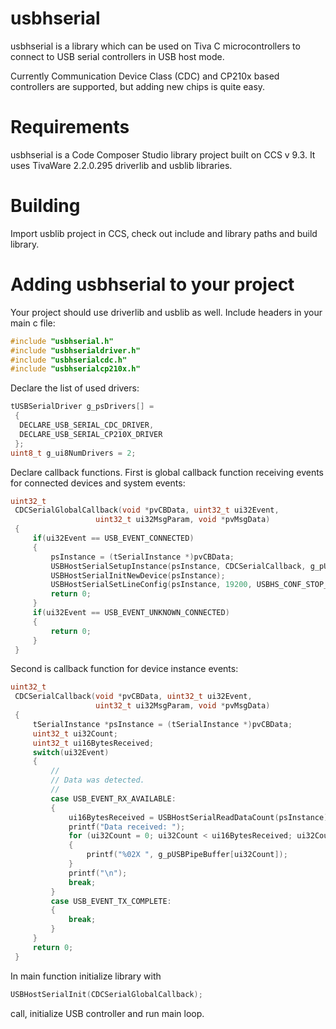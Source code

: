 # usbhserial

usbhserial is a library which can be used on Tiva C microcontrollers to connect to USB serial controllers in USB host mode.

Currently Communication Device Class (CDC) and CP210x based controllers are supported, but adding new chips is quite easy.

# Requirements

usbhserial is a Code Composer Studio library project built on CCS v 9.3. It uses TivaWare 2.2.0.295 driverlib and usblib libraries.

# Building

Import usblib project in CCS, check out include and library paths and build library.

# Adding usbhserial to your project

Your project should use driverlib and usblib as well. Include headers in your main c file:

```c
#include "usbhserial.h"
#include "usbhserialdriver.h"
#include "usbhserialcdc.h"
#include "usbhserialcp210x.h"
```

Declare the list of used drivers:

```c
tUSBSerialDriver g_psDrivers[] =
 {
  DECLARE_USB_SERIAL_CDC_DRIVER,
  DECLARE_USB_SERIAL_CP210X_DRIVER
 };
uint8_t g_ui8NumDrivers = 2;
```

Declare callback functions. First is global callback function receiving events for connected devices and system events:

```c
uint32_t
 CDCSerialGlobalCallback(void *pvCBData, uint32_t ui32Event,
                   uint32_t ui32MsgParam, void *pvMsgData)
 {
     if(ui32Event == USB_EVENT_CONNECTED)
     {
         psInstance = (tSerialInstance *)pvCBData;
         USBHostSerialSetupInstance(psInstance, CDCSerialCallback, g_pUSBPipeBuffer);
         USBHostSerialInitNewDevice(psInstance);
         USBHostSerialSetLineConfig(psInstance, 19200, USBHS_CONF_STOP_1 | USBHS_CONF_PAR_NONE | USBHS_CONF_DATA_8);
         return 0;
     }
     if(ui32Event == USB_EVENT_UNKNOWN_CONNECTED)
     {
         return 0;
     }
 }
```

Second is callback function for device instance events:

```c
uint32_t
 CDCSerialCallback(void *pvCBData, uint32_t ui32Event,
                   uint32_t ui32MsgParam, void *pvMsgData)
 {
     tSerialInstance *psInstance = (tSerialInstance *)pvCBData;
     uint32_t ui32Count;
     uint32_t ui16BytesReceived;
     switch(ui32Event)
     {
         //
         // Data was detected.
         //
         case USB_EVENT_RX_AVAILABLE:
         {
             ui16BytesReceived = USBHostSerialReadDataCount(psInstance);
             printf("Data received: ");
             for (ui32Count = 0; ui32Count < ui16BytesReceived; ui32Count++)
             {
                 printf("%02X ", g_pUSBPipeBuffer[ui32Count]);
             }
             printf("\n");
             break;
         }
         case USB_EVENT_TX_COMPLETE:
         {
             break;
         }
     }
     return 0;
 }
```

In main function  initialize library with 

```c
USBHostSerialInit(CDCSerialGlobalCallback);
```

call, initialize USB controller and run main loop.
